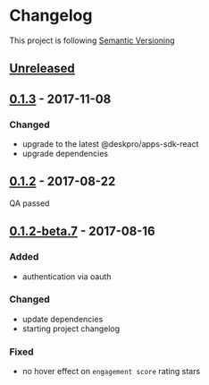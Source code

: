 # Changelog

This project is following [Semantic Versioning](http://semver.org)

## [Unreleased][]

## [0.1.3][] - 2017-11-08

### Changed

 - upgrade to the latest @deskpro/apps-sdk-react
 - upgrade dependencies

## [0.1.2][] - 2017-08-22

QA passed

## [0.1.2-beta.7][] - 2017-08-16

### Added
 - authentication via oauth

### Changed
 - update dependencies
 - starting project changelog
 
### Fixed 
 - no hover effect on `engagement score` rating stars

[Unreleased]: https://github.com/DeskproApps/mailchimp/compare/v0.1.3...HEAD
[0.1.3]: https://github.com/DeskproApps/mailchimp/compare/v0.1.2...v0.1.3
[0.1.2]: https://github.com/DeskproApps/mailchimp/compare/v0.1.2-beta.7...v0.1.2
[0.1.2-beta.7]: https://github.com/DeskproApps/mailchimp/tree/v0.1.2-beta.7